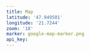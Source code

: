 ```yaml
---
title: Map
latitude: '47.949501'
longitude: '21.7244'
zoom: '18'
marker: google-map-marker.png
api_key: 
---
```


